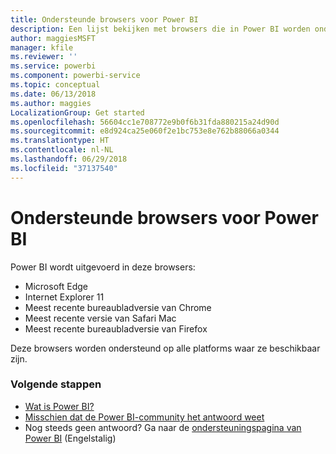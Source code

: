 ```yaml
---
title: Ondersteunde browsers voor Power BI
description: Een lijst bekijken met browsers die in Power BI worden ondersteund
author: maggiesMSFT
manager: kfile
ms.reviewer: ''
ms.service: powerbi
ms.component: powerbi-service
ms.topic: conceptual
ms.date: 06/13/2018
ms.author: maggies
LocalizationGroup: Get started
ms.openlocfilehash: 56604cc1e708772e9b0f6b31fda880215a24d90d
ms.sourcegitcommit: e8d924ca25e060f2e1bc753e8e762b88066a0344
ms.translationtype: HT
ms.contentlocale: nl-NL
ms.lasthandoff: 06/29/2018
ms.locfileid: "37137540"
---
```

# <a name="supported-browsers-for-power-bi"></a>Ondersteunde browsers voor Power BI
Power BI wordt uitgevoerd in deze browsers:

* Microsoft Edge
* Internet Explorer 11
* Meest recente bureaubladversie van Chrome
* Meest recente versie van Safari Mac
* Meest recente bureaubladversie van Firefox

Deze browsers worden ondersteund op alle platforms waar ze beschikbaar zijn.

### <a name="next-steps"></a>Volgende stappen
* [Wat is Power BI?](power-bi-overview.md)
* [Misschien dat de Power BI-community het antwoord weet](http://community.powerbi.com/)
* Nog steeds geen antwoord? Ga naar de [ondersteuningspagina van Power BI](https://powerbi.microsoft.com/support/) (Engelstalig)

